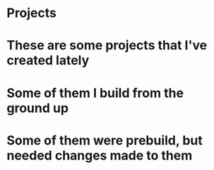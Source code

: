 # Projects
# These are some projects that I've created lately
# Some of them I build from the ground up
# Some of them were prebuild, but needed changes made to them
